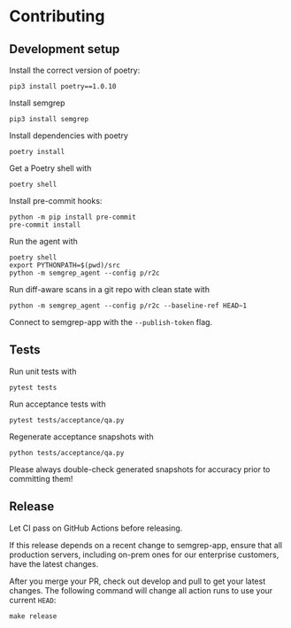 # Contributing

## Development setup

Install the correct version of poetry:

```
pip3 install poetry==1.0.10
```

Install semgrep

```
pip3 install semgrep
```

Install dependencies with poetry

```
poetry install
```

Get a Poetry shell with
```
poetry shell
```

Install pre-commit hooks:

```
python -m pip install pre-commit
pre-commit install
```


Run the agent with

```
poetry shell
export PYTHONPATH=$(pwd)/src
python -m semgrep_agent --config p/r2c
```

Run diff-aware scans in a git repo with clean state with

```
python -m semgrep_agent --config p/r2c --baseline-ref HEAD~1
```

Connect to semgrep-app with the `--publish-token` flag.

## Tests

Run unit tests with

```
pytest tests
```

Run acceptance tests with

```
pytest tests/acceptance/qa.py
```

Regenerate acceptance snapshots with

```
python tests/acceptance/qa.py
```

Please always double-check generated snapshots for accuracy prior to committing
them!

## Release

Let CI pass on GitHub Actions before releasing.

If this release depends on a recent change to semgrep-app, ensure that all production
servers, including on-prem ones for our enterprise customers, have the latest changes.

After you merge your PR, check out develop and pull to get your latest changes.
The following command will change all action runs to use your current `HEAD`:

```
make release
```
